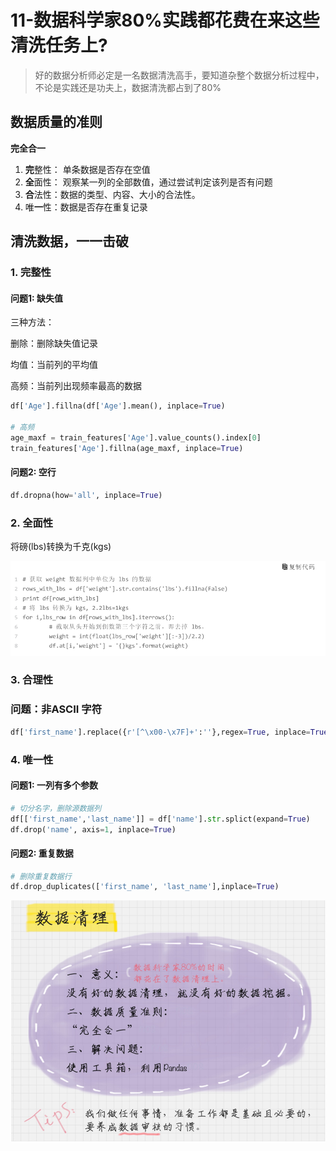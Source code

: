 # 11-数据科学家80%实践都花费在来这些清洗任务上?



> 好的数据分析师必定是一名数据清洗高手，要知道杂整个数据分析过程中，不论是实践还是功夫上，数据清洗都占到了80%

## 数据质量的准则

**完全合一**

1. **完**整性： 单条数据是否存在空值
2. **全**面性： 观察某一列的全部数值，通过尝试判定该列是否有问题
3. **合**法性：数据的类型、内容、大小的合法性。
4. 唯**一**性：数据是否存在重复记录

## 清洗数据，一一击破

### 1. 完整性

 #### 问题1: 缺失值

三种方法：

删除：删除缺失值记录

均值：当前列的平均值

高频：当前列出现频率最高的数据



```python
df['Age'].fillna(df['Age'].mean(), inplace=True)

# 高频
age_maxf = train_features['Age'].value_counts().index[0]
train_features['Age'].fillna(age_maxf, inplace=True)

```



#### 问题2: 空行

```python
df.dropna(how='all', inplace=True)
```



### 2. 全面性

将磅(lbs)转换为千克(kgs)

![image-20190903132616689](./images/image-20190903132616689.png)

### 3. 合理性

### 问题：非ASCII 字符

```python
df['first_name'].replace({r'[^\x00-\x7F]+':''},regex=True, inplace=True)

```

### 4. 唯一性

#### 问题1: 一列有多个参数

```python
# 切分名字，删除源数据列
df[['first_name','last_name']] = df['name'].str.splict(expand=True)
df.drop('name', axis=1, inplace=True)
```



#### 问题2: 重复数据

```python
# 删除重复数据行
df.drop_duplicates(['first_name', 'last_name'],inplace=True)

```



![image-20190903133209323](./images/image-20190903133209323.png)

